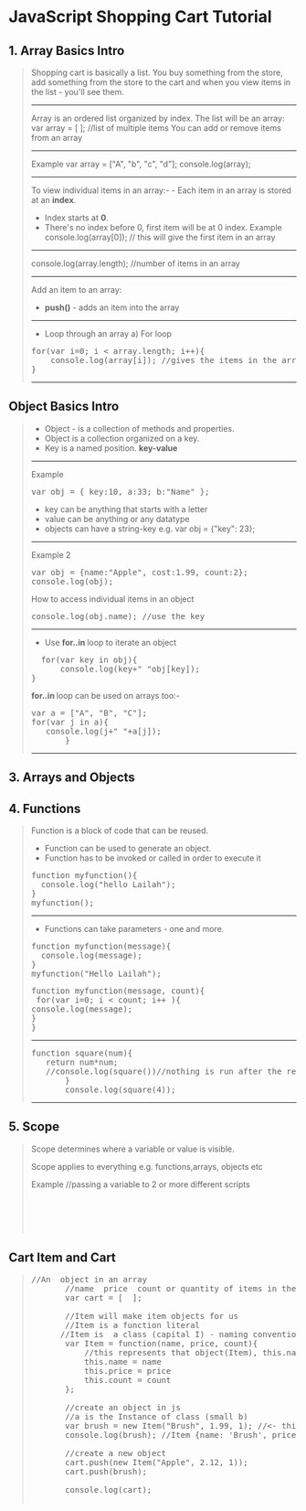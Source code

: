 # JavaScript Shopping Cart Tutorial

## 1. Array Basics Intro
> Shopping cart is basically a list.
> You buy something from the store, add something from the store to the cart and when you view items in the list - you'll see them.
>
> <hr>
> Array is an ordered list organized by index.
> The list will be an array:
> var array = [ ]; //list of multiple items
> You can add or remove items from an array
>
> <hr>
> Example
> var array = ["A", "b", "c", "d"];
> console.log(array);
>
> <hr>
> To view individual items in an array:-
> - Each item in an array is stored at an <strong>index</strong>.
> 
> - Index starts at <b>0</b>.
> - There's no index before 0, first item will be at 0 index.
> Example
> console.log(array[0]); // this will give the first item in an array
>
> <hr>
> console.log(array.length); //number of items in an array
>
> <hr>
>
>  Add an item to an array: 
> - <b>push()</b> - adds an item into the array
>
> <hr>
>
> - Loop through an array 
> a) For loop
> <pre>
> for(var i=0; i < array.length; i++){
>     console.log(array[i]); //gives the items in the array
>}
> </pre>
>
> <hr>

## Object Basics Intro


> - Object - is a collection of methods and properties.
> - Object is a collection organized on a key.
> - Key is a named position. <b>key-value</b>
> <hr>
> Example
> <pre>
> var obj = { key:10, a:33; b:"Name" };
> </pre>
> 
> - key can be anything that starts with a letter
> - value can be anything or any datatype
> - objects can have a string-key e.g. 
> var obj = {"key": 23};
> <hr>
> Example 2
> <pre>
> var obj = {name:"Apple", cost:1.99, count:2};
> console.log(obj);
> </pre>
>
> How to access individual items in an object
> <pre>
> console.log(obj.name); //use the key
> </pre>
><hr>
> 
> - Use <b>for..in </b> loop to iterate an object
> <pre>
>   for(var key in obj){
>       console.log(key+" "obj[key]);
> }
> </pre>
>
> <b>for..in </b>loop can be used on arrays too:-  
> <pre>
> var a = ["A", "B", "C"];
> for(var j in a){
>    console.log(j+" "+a[j]);
>        }
> </pre>
> <hr>

## 3. Arrays and Objects




## 4. Functions
> Function is a block of code that can be reused.
> 
> - Function can be used to generate an object.
> - Function has to be invoked or called in order to execute it
> <pre>
> function myfunction(){
>   console.log("hello Lailah");
> }
> myfunction();
> </pre>
>
> <hr>
> 
> - Functions can take parameters - one and more.
> <pre>
> function myfunction(message){
>   console.log(message);
> }
> myfunction("Hello Lailah");
> </pre>
>
> <pre>
> function myfunction(message, count){
>  for(var i=0; i < count; i++ ){
> console.log(message);
> }
> }
> </pre>
>
> <hr>
>
> <pre>
> function square(num){
>    return num*num; 
>    //console.log(square())//nothing is run after the return statement
>        }
>        console.log(square(4));
> </pre>
>
> <hr>


## 5. Scope
> Scope determines where a variable or value is visible.
>
> Scope applies to everything e.g. functions,arrays, objects etc
>
> Example
> //passing a variable to 2 or more different scripts
> <pre>
>  <script>
>    var global = "Hello";
>    </script>
>    <script>
>    console.log("Global "+global);
>    </script> 
> </pre>
> 

## Cart Item and Cart

> <pre>
> //An  object in an array
>        //name  price  count or quantity of items in the cart
>        var cart = [  ];
>
>        //Item will make item objects for us
>        //Item is a function literal
>       //Item is  a class (capital I) - naming convention
>        var Item = function(name, price, count){
>            //this represents that object(Item), this.name - .name is the property name, =name is the parameter passed in the function(name)
>            this.name = name 
>            this.price = price
>            this.count = count
>        };
>
>        //create an object in js
>        //a is the Instance of class (small b)
>        var brush = new Item("Brush", 1.99, 1); //<- this is the same as -> {name:"Brush", price: 1.99, count:1};
>        console.log(brush); //Item {name: 'Brush', price: 1.99, count: 1}
>
>        //create a new object
>        cart.push(new Item("Apple", 2.12, 1));
>        cart.push(brush);
>
>        console.log(cart);
> 
> </pre>
>
